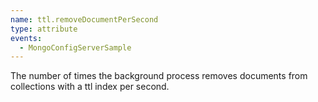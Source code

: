 ```yaml
---
name: ttl.removeDocumentPerSecond
type: attribute
events:
  - MongoConfigServerSample
---
```


The number of times the background process removes documents from collections with a ttl index per second.